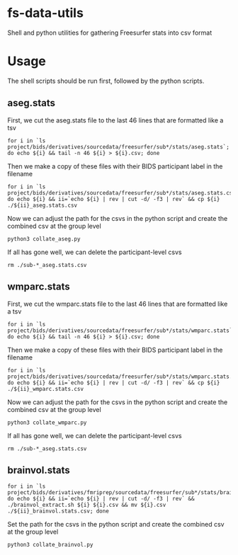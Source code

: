 # fs-data-utils
Shell and python utilities for gathering Freesurfer stats into csv format


# Usage
The shell scripts should be run first, followed by the python scripts. 

## aseg.stats
First, we cut the aseg.stats file to the last 46 lines that are formatted like a tsv
```
for i in `ls project/bids/derivatives/sourcedata/freesurfer/sub*/stats/aseg.stats`; do echo ${i} && tail -n 46 ${i} > ${i}.csv; done
```

Then we make a copy of these files with their BIDS participant label in the filename
```
for i in `ls project/bids/derivatives/sourcedata/freesurfer/sub*/stats/aseg.stats.csv`; do echo ${i} && ii=`echo ${i} | rev | cut -d/ -f3 | rev` && cp ${i} ./${ii}_aseg.stats.csv
```

Now we can adjust the path for the csvs in the python script and create the combined csv at the group level
```
python3 collate_aseg.py
```

If all has gone well, we can delete the participant-level csvs
```
rm ./sub-*_aseg.stats.csv
```


## wmparc.stats
First, we cut the wmparc.stats file to the last 46 lines that are formatted like a tsv
```
for i in `ls project/bids/derivatives/sourcedata/freesurfer/sub*/stats/wmparc.stats`; do echo ${i} && tail -n 46 ${i} > ${i}.csv; done
```

Then we make a copy of these files with their BIDS participant label in the filename
```
for i in `ls project/bids/derivatives/sourcedata/freesurfer/sub*/stats/wmparc.stats.csv`; do echo ${i} && ii=`echo ${i} | rev | cut -d/ -f3 | rev` && cp ${i} ./${ii}_wmparc.stats.csv
```

Now we can adjust the path for the csvs in the python script and create the combined csv at the group level
```
python3 collate_wmparc.py
```

If all has gone well, we can delete the participant-level csvs
```
rm ./sub-*_aseg.stats.csv
```

## brainvol.stats

```
for i in `ls project/bids/derivatives/fmriprep/sourcedata/freesurfer/sub*/stats/brainvol.stats`; do echo ${i} && ii=`echo ${i} | rev | cut -d/ -f3 | rev` && ./brainvol_extract.sh ${i} ${i}.csv && mv ${i}.csv ./${ii}_brainvol.stats.csv; done
```
Set the path for the csvs in the python script and create the combined csv at the group level
```
python3 collate_brainvol.py
```
